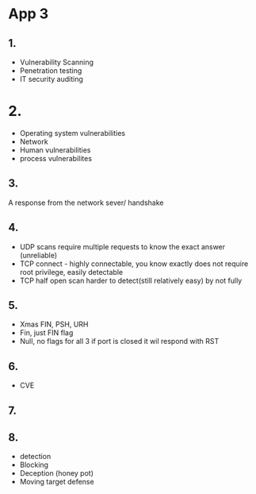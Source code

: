 # App 3

## 1. 
- Vulnerability Scanning
- Penetration testing
- IT security auditing
# 2. 
- Operating system vulnerabilities
- Network
- Human vulnerabilities
- process vulnerabilites
## 3. 
A response from the network sever/ handshake 

## 4.
- UDP scans require multiple requests to know the exact answer (unreliable) 
- TCP connect - highly connectable, you know exactly does not require root privilege, easily detectable 
- TCP half open scan harder to detect(still relatively easy) by not fully  
## 5.
- Xmas FIN, PSH, URH 
- Fin, just FIN flag
- Null, no flags
for all 3 if port is closed it wil respond with RST
## 6.
- CVE
## 7. 

## 8.
- detection
- Blocking 
- Deception (honey pot)
- Moving target defense 


















